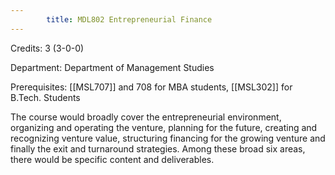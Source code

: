 ```yaml
---
        title: MDL802 Entrepreneurial Finance
---
```

Credits: 3 (3-0-0)

Department: Department of Management Studies

Prerequisites: [[MSL707]] and 708 for MBA students, [[MSL302]] for B.Tech. Students

The course would broadly cover the entrepreneurial environment, organizing and operating the venture, planning for the future, creating and recognizing venture value, structuring financing for the growing venture and finally the exit and turnaround strategies. Among these broad six areas, there would be specific content and deliverables.